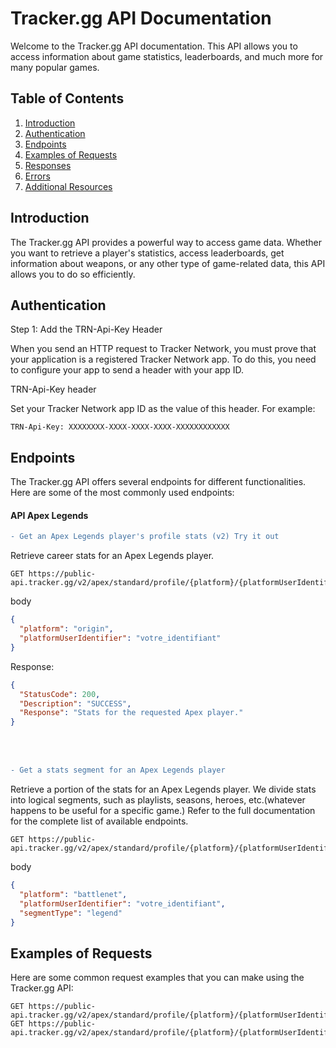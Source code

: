 # Tracker.gg API Documentation

Welcome to the Tracker.gg API documentation. This API allows you to access information about game statistics, leaderboards, and much more for many popular games.

## Table of Contents

1. [Introduction](#introduction)
2. [Authentication](#authentication)
3. [Endpoints](#endpoints)
4. [Examples of Requests](#examples-of-requests)
5. [Responses](#responses)
6. [Errors](#errors)
7. [Additional Resources](#additional-resources)

## Introduction

The Tracker.gg API provides a powerful way to access game data. Whether you want to retrieve a player's statistics, access leaderboards, get information about weapons, or any other type of game-related data, this API allows you to do so efficiently.

## Authentication

Step 1: Add the TRN-Api-Key Header

When you send an HTTP request to Tracker Network, you must prove that your application is a registered Tracker Network app. To do this, you need to configure your app to send a header with your app ID.

TRN-Api-Key header

Set your Tracker Network app ID as the value of this header. For example:

```http
TRN-Api-Key: XXXXXXXX-XXXX-XXXX-XXXX-XXXXXXXXXXXX
```

## Endpoints


The Tracker.gg API offers several endpoints for different functionalities. Here are some of the most commonly used endpoints:


#### API Apex Legends

```diff
- Get an Apex Legends player's profile stats (v2) Try it out
```
Retrieve career stats for an Apex Legends player.
```http
GET https://public-api.tracker.gg/v2/apex/standard/profile/{platform}/{platformUserIdentifier}
```
body
```json
{
  "platform": "origin",
  "platformUserIdentifier": "votre_identifiant"
}
```
Response:

```json
{
  "StatusCode": 200,
  "Description": "SUCCESS",
  "Response": "Stats for the requested Apex player."
}

```
<br> </br>
```diff
- Get a stats segment for an Apex Legends player
```

Retrieve a portion of the stats for an Apex Legends player. We divide stats into logical segments, such as playlists, seasons, heroes, etc.(whatever happens to be useful for a specific game.)
Refer to the full documentation for the complete list of available endpoints.

```http
GET https://public-api.tracker.gg/v2/apex/standard/profile/{platform}/{platformUserIdentifier}/segments/{segmentType}
```
body
```json
{
  "platform": "battlenet",
  "platformUserIdentifier": "votre_identifiant",
  "segmentType": "legend"
}

```

## Examples of Requests

Here are some common request examples that you can make using the Tracker.gg API:

```http
GET https://public-api.tracker.gg/v2/apex/standard/profile/{platform}/{platformUserIdentifier}/segments/{segmentType}
GET https://public-api.tracker.gg/v2/apex/standard/profile/{platform}/{platformUserIdentifier}
